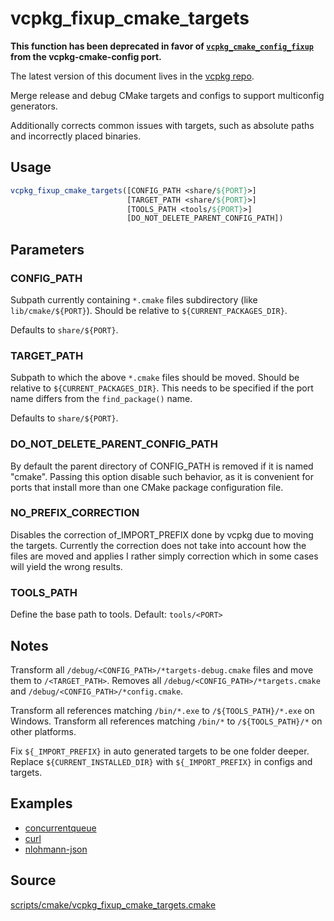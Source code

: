 # vcpkg_fixup_cmake_targets

**This function has been deprecated in favor of [`vcpkg_cmake_config_fixup`](ports/vcpkg-cmake-config/vcpkg_cmake_config_fixup.md) from the vcpkg-cmake-config port.**

The latest version of this document lives in the [vcpkg repo](https://github.com/Microsoft/vcpkg/blob/master/docs/maintainers/vcpkg_fixup_cmake_targets.md).

Merge release and debug CMake targets and configs to support multiconfig generators.

Additionally corrects common issues with targets, such as absolute paths and incorrectly placed binaries.

## Usage
```cmake
vcpkg_fixup_cmake_targets([CONFIG_PATH <share/${PORT}>] 
                          [TARGET_PATH <share/${PORT}>] 
                          [TOOLS_PATH <tools/${PORT}>]
                          [DO_NOT_DELETE_PARENT_CONFIG_PATH])
```

## Parameters

### CONFIG_PATH
Subpath currently containing `*.cmake` files subdirectory (like `lib/cmake/${PORT}`). Should be relative to `${CURRENT_PACKAGES_DIR}`.

Defaults to `share/${PORT}`.

### TARGET_PATH
Subpath to which the above `*.cmake` files should be moved. Should be relative to `${CURRENT_PACKAGES_DIR}`.
This needs to be specified if the port name differs from the `find_package()` name.

Defaults to `share/${PORT}`.

### DO_NOT_DELETE_PARENT_CONFIG_PATH
By default the parent directory of CONFIG_PATH is removed if it is named "cmake".
Passing this option disable such behavior, as it is convenient for ports that install
more than one CMake package configuration file.

### NO_PREFIX_CORRECTION
Disables the correction of_IMPORT_PREFIX done by vcpkg due to moving the targets.
Currently the correction does not take into account how the files are moved and applies
I rather simply correction which in some cases will yield the wrong results.

### TOOLS_PATH
Define the base path to tools. Default: `tools/<PORT>`

## Notes
Transform all `/debug/<CONFIG_PATH>/*targets-debug.cmake` files and move them to `/<TARGET_PATH>`.
Removes all `/debug/<CONFIG_PATH>/*targets.cmake` and `/debug/<CONFIG_PATH>/*config.cmake`.

Transform all references matching `/bin/*.exe` to `/${TOOLS_PATH}/*.exe` on Windows.
Transform all references matching `/bin/*` to `/${TOOLS_PATH}/*`  on other platforms.

Fix `${_IMPORT_PREFIX}` in auto generated targets to be one folder deeper.
Replace `${CURRENT_INSTALLED_DIR}` with `${_IMPORT_PREFIX}` in configs and targets.

## Examples

* [concurrentqueue](https://github.com/Microsoft/vcpkg/blob/master/ports/concurrentqueue/portfile.cmake)
* [curl](https://github.com/Microsoft/vcpkg/blob/master/ports/curl/portfile.cmake)
* [nlohmann-json](https://github.com/Microsoft/vcpkg/blob/master/ports/nlohmann-json/portfile.cmake)

## Source
[scripts/cmake/vcpkg\_fixup\_cmake\_targets.cmake](https://github.com/Microsoft/vcpkg/blob/master/scripts/cmake/vcpkg_fixup_cmake_targets.cmake)
